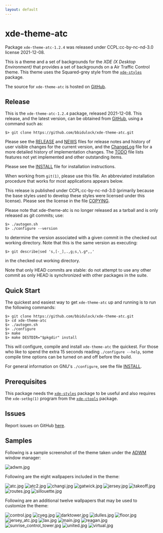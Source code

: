 ```yaml
---
layout: default
---
```

[xde-theme-atc -- read me first file.  2021-12-08]: #

xde-theme-atc
===============

Package `xde-theme-atc-1.2.4` was released under CCPL:cc-by-nc-nd-3.0
license 2021-12-08.

This is a theme and a set of backgrounds for the _XDE (X Desktop
Environment)_ that provides a set of backgrounds on
a Air Traffic Control theme.
This theme uses the Squared-grey style from the [`xde-styles`][11]
package.

The source for `xde-theme-atc` is hosted on [GitHub][1].


Release
-------

This is the `xde-theme-atc-1.2.4` package, released 2021-12-08.
This release, and the latest version, can be obtained from [GitHub][1],
using a command such as:

    $> git clone https://github.com/bbidulock/xde-theme-atc.git

Please see the [RELEASE][3] and [NEWS][4] files for release notes and
history of user visible changes for the current version, and the
[ChangeLog][5] file for a more detailed history of implementation
changes.  The [TODO][6] file lists features not yet implemented and
other outstanding items.

Please see the [INSTALL][8] file for installation instructions.

When working from `git(1)`, please use this file.  An abbreviated
installation procedure that works for most applications appears below.

This release is published under CCPL:cc-by-nc-nd-3.0 (primarily because
the base styles used to develop these styles were licensed under this
license).
Please see the license in the file [COPYING][10].

Please note that xde-theme-atc is no longer released as
a tarball and is only released as git commits; use:

    $> ./autogen.sh
    $> ./configure --version

to determine the version associated with a given commit in the
checked out working directory.  Note that this is the same version
as executing:

    $> git describe|sed 's,[-_],.,g;s,\.g*,,'

in the checked out working directory.

Note that only HEAD commits are stable: do not attempt to use any
other commit as only HEAD is synchronized with other packages in
the suite.


Quick Start
-----------

The quickest and easiest way to get `xde-theme-atc` up and
running is to run the following commands:

    $> git clone https://github.com/bbidulock/xde-theme-atc.git
    $> cd xde-theme-atc
    $> ./autogen.sh
    $> ./configure
    $> make
    $> make DESTDIR="$pkgdir" install

This will configure, compile and install `xde-theme-atc` the
quickest.  For those who like to spend the extra 15 seconds reading
`./configure --help`, some compile time options can be turned on and off
before the build.

For general information on GNU's `./configure`, see the file
[INSTALL][8].


Prerequisites
-------------

This package needs the [`xde-styles`][11] package to be useful and also
requires the `xde-setbg(1)` program from the [`xde-ctools`][12] package.


Issues
------

Report issues on GitHub [here][2].


Samples
-------

Following is a sample screenshot of the theme taken under the [ADWM][13]
window manager:

![adwm.jpg](scrot/adwm.jpg "Wallpaper #2")

Following are the eight wallpapers included in the theme:

![atc.jpg](images/atc.jpg "Wallpaper #1")
![atc2.jpg](images/atc2.jpg "Wallpaper #2")
![changi.jpg](images/changi.jpg "Wallpaper #3")
![gatwick.jpg](images/gatwick.jpg "Wallpaper #4")
![jersey.jpg](images/jersey.jpg "Wallpaper #5")
![takeoff.jpg](images/takeoff.jpg "Wallpaper #6")
![routes.jpg](images/routes.jpg "Wallpaper #7")
![sillouette.jpg](images/sillouette.jpg "Wallpaper #8")

Following are an additional twelve wallpapers that may be used to
customize the theme:

![control.jpg](images/control.jpg "Additional Image #1")
![cyeg.jpg](images/cyeg.jpg "Additional Image #2")
![darktower.jpg](images/darktower.jpg "Additional Image #3")
![dulles.jpg](images/dulles.jpg "Additional Image #4")
![floor.jpg](images/floor.jpg "Additional Image #5")
![jersey_atc.jpg](images/jersey_atc.jpg "Additional Image #6")
![lax.jpg](images/lax.jpg "Additional Image #7")
![main.jpg](images/main.jpg "Additional Image #8")
![reagan.jpg](images/reagan.jpg "Additional Image #9")
![sunrise_control_tower.jpg](images/sunrise_control_tower.jpg "Additional Image #10")
![united.jpg](images/united.jpg "Additional Image #11")
![virtual.jpg](images/virtual.jpg "Additional Image #12")



[1]: https://github.com/bbidulock/xde-theme-atc
[2]: https://github.com/bbidulock/xde-theme-atc/issues
[3]: https://github.com/bbidulock/xde-theme-atc/blob/master/RELEASE
[4]: https://github.com/bbidulock/xde-theme-atc/blob/master/NEWS
[5]: https://github.com/bbidulock/xde-theme-atc/blob/master/ChangeLog
[6]: https://github.com/bbidulock/xde-theme-atc/blob/master/TODO
[7]: https://github.com/bbidulock/xde-theme-atc/blob/master/COMPLIANCE
[8]: https://github.com/bbidulock/xde-theme-atc/blob/master/INSTALL
[9]: https://github.com/bbidulock/xde-theme-atc/blob/master/LICENSE
[10]: https://github.com/bbidulock/xde-theme-atc/blob/master/COPYING
[11]: https://github.com/bbidulock/xde-styles
[12]: https://github.com/bbidulock/xde-ctools
[13]: https://bbidulock.github.io/adwm

[ vim: set ft=markdown sw=4 tw=72 nocin nosi fo+=tcqlorn spell: ]: #
